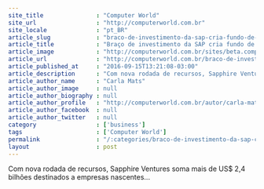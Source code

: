 ```yaml
---
site_title               : "Computer World"
site_url                 : "http://computerworld.com.br"
site_locale              : "pt_BR"
article_slug             : "braco-de-investimento-da-sap-cria-fundo-de-uss-1-bilhao-para-startups"
article_title            : "Braço de investimento da SAP cria fundo de US$ 1 bilhão para startups"
article_image            : "http://computerworld.com.br/sites/beta.computerworld.com.br/files/news_articles/investimento_startup.jpg"
article_url              : "http://computerworld.com.br/braco-de-investimento-da-sap-cria-fundo-de-us-1-bilhao-para-startups"
article_published_at     : "2016-09-15T13:21:08-03:00"
article_description      : "Com nova rodada de recursos, Sapphire Ventures soma mais de US$ 2,4 bilhões destinados a empresas nascentes..."
article_author_name      : "Carla Mats"
article_author_image     : null
article_author_biography : null
article_author_profile   : "http://computerworld.com.br/autor/carla-matsu"
article_author_facebook  : null
article_author_twitter   : null
category                 : ['business']
tags                     : ['Computer World']
permalink                : "/:categories/braco-de-investimento-da-sap-cria-fundo-de-uss-1-bilhao-para-startups/"
layout                   : post
---
```


Com nova rodada de recursos, Sapphire Ventures soma mais de US$ 2,4 bilhões destinados a empresas nascentes...
